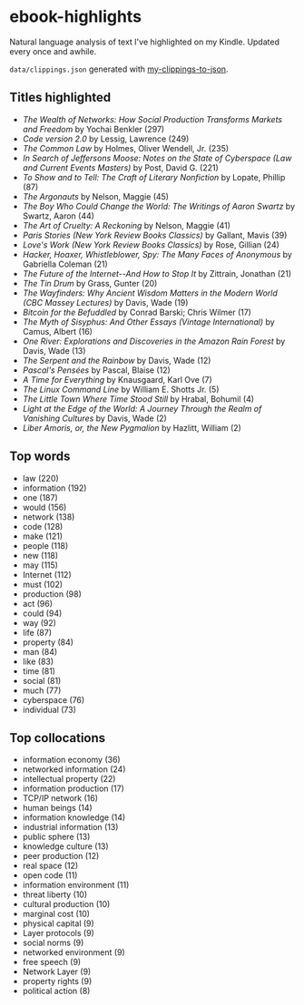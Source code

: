 # ebook-highlights

Natural language analysis of text I've highlighted on my Kindle.
Updated every once and awhile.

`data/clippings.json` generated with 
[my-clippings-to-json](https://github.com/maximumhallinan/my-clippings-to-json).

## Titles highlighted

- *The Wealth of Networks: How Social Production Transforms Markets and Freedom* by Yochai Benkler (297)
- *Code version 2.0* by Lessig, Lawrence (249)
- *The Common Law* by Holmes, Oliver Wendell, Jr. (235)
- *In Search of Jeffersons Moose: Notes on the State of Cyberspace (Law and Current Events Masters)* by Post, David G. (221)
- *To Show and to Tell: The Craft of Literary Nonfiction* by Lopate, Phillip (87)
- *The Argonauts* by Nelson, Maggie (45)
- *The Boy Who Could Change the World: The Writings of Aaron Swartz* by Swartz, Aaron (44)
- *The Art of Cruelty: A Reckoning* by Nelson, Maggie (41)
- *Paris Stories (New York Review Books Classics)* by Gallant, Mavis (39)
- *Love's Work (New York Review Books Classics)* by Rose, Gillian (24)
- *Hacker, Hoaxer, Whistleblower, Spy: The Many Faces of Anonymous* by Gabriella Coleman (21)
- *The Future of the Internet--And How to Stop It* by Zittrain, Jonathan (21)
- *The Tin Drum* by Grass, Gunter (20)
- *The Wayfinders: Why Ancient Wisdom Matters in the Modern World (CBC Massey Lectures)* by Davis, Wade (19)
- *Bitcoin for the Befuddled* by Conrad Barski; Chris Wilmer (17)
- *The Myth of Sisyphus: And Other Essays (Vintage International)* by Camus, Albert (16)
- *One River: Explorations and Discoveries in the Amazon Rain Forest* by Davis, Wade (13)
- *The Serpent and the Rainbow* by Davis, Wade (12)
- *Pascal's Pensées* by Pascal, Blaise (12)
- *A Time for Everything* by Knausgaard, Karl Ove (7)
- *The Linux Command Line* by William E. Shotts Jr. (5)
- *The Little Town Where Time Stood Still* by Hrabal, Bohumil (4)
- *Light at the Edge of the World: A Journey Through the Realm of Vanishing Cultures* by Davis, Wade (2)
- *Liber Amoris, or, the New Pygmalion* by Hazlitt, William (2)

## Top words

- law (220)
- information (192)
- one (187)
- would (156)
- network (138)
- code (128)
- make (121)
- people (118)
- new (118)
- may (115)
- Internet (112)
- must (102)
- production (98)
- act (96)
- could (94)
- way (92)
- life (87)
- property (84)
- man (84)
- like (83)
- time (81)
- social (81)
- much (77)
- cyberspace (76)
- individual (73)

## Top collocations

- information economy (36)
- networked information (24)
- intellectual property (22)
- information production (17)
- TCP/IP network (16)
- human beings (14)
- information knowledge (14)
- industrial information (13)
- public sphere (13)
- knowledge culture (13)
- peer production (12)
- real space (12)
- open code (11)
- information environment (11)
- threat liberty (10)
- cultural production (10)
- marginal cost (10)
- physical capital (9)
- Layer protocols (9)
- social norms (9)
- networked environment (9)
- free speech (9)
- Network Layer (9)
- property rights (9)
- political action (8)

